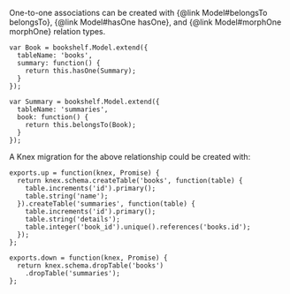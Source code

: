 One-to-one associations can be created with {@link Model#belongsTo belongsTo}, {@link Model#hasOne hasOne}, and {@link Model#morphOne morphOne} relation types.

    var Book = bookshelf.Model.extend({
      tableName: 'books',
      summary: function() {
        return this.hasOne(Summary);
      }
    });

    var Summary = bookshelf.Model.extend({
      tableName: 'summaries',
      book: function() {
        return this.belongsTo(Book);
      }
    });

A Knex migration for the above relationship could be created with:

    exports.up = function(knex, Promise) {
      return knex.schema.createTable('books', function(table) {
        table.increments('id').primary();
        table.string('name');
      }).createTable('summaries', function(table) {
        table.increments('id').primary();
        table.string('details');
        table.integer('book_id').unique().references('books.id');
      });
    };

    exports.down = function(knex, Promise) {
      return knex.schema.dropTable('books')
        .dropTable('summaries');
    };
